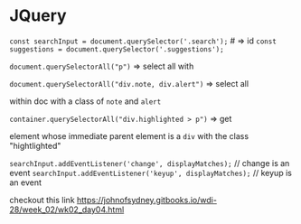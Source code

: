 # JQuery

`const searchInput = document.querySelector('.search');` # => id
`const suggestions = document.querySelector('.suggestions');`

`document.querySelectorAll("p")` => select all with  <p>
`document.querySelectorAll("div.note, div.alert")` => select all <div> within doc
with a class of `note` and `alert`

`container.querySelectorAll("div.highlighted > p")` => get <p> element whose
immediate parent element is a `div` with the class "hightlighted"


`searchInput.addEventListener('change', displayMatches);` // change is an event
`searchInput.addEventListener('keyup', displayMatches);` // keyup is an event

checkout this link
https://johnofsydney.gitbooks.io/wdi-28/week_02/wk02_day04.html
